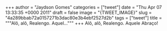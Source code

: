 
+++
author = "Jaydson Gomes"
categories = ["tweet"]
date = "Thu Apr 07 13:33:35 +0000 2011"
draft = false
image = "{TWEET_IMAGE}"
slug = "4a289bbab72a0157271b3dac80e3b4ebf2527d2b"
tags = ["tweet"]
title = """Alô, alô, Realengo. Aquel..."""
+++
Alô, alô, Realengo. Aquele Abraço!
